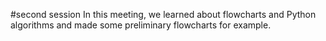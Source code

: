 #second session
In this meeting, we learned about flowcharts and Python algorithms and made some preliminary flowcharts for example.